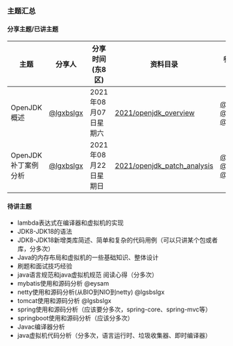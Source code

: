 ### 主题汇总

#### 分享主题/已讲主题

|主题|分享人|分享时间(东8区)|资料目录|参与人员汇总|
|----|----|----|----|----|
|OpenJDK概述|[@lgxbslgx](https://github.com/lgxbslgx)|2021年08月07日星期六|[2021/openjdk_overview](https://github.com/jnudeveloper/sharing/tree/master/2021/openjdk_overview)|[@eysam](https://github.com/eysam) [@lgxbslgx](https://github.com/lgxbslgx) [@skywhat](https://github.com/skywhat)|
|OpenJDK补丁案例分析|[@lgxbslgx](https://github.com/lgxbslgx)|2021年08月22日星期日|[2021/openjdk_patch_analysis](https://github.com/jnudeveloper/sharing/tree/master/2021/openjdk_patch_analysis)|[@eysam](https://github.com/eysam) [@lgxbslgx](https://github.com/lgxbslgx) [@skywhat](https://github.com/skywhat)|

#### 待讲主题
- lambda表达式在编译器和虚拟机的实现
- JDK8-JDK18的语法
- JDK8-JDK18新增类库简述、简单和复杂的代码用例（可以只讲某个包或者库，分多次）
- Java的内存布局和虚拟机的一些基础知识、整体设计
- 刷题和面试技巧经验
- java语言规范和java虚拟机规范 阅读心得（分多次）
- mybatis使用和源码分析 @eysam
- netty使用和源码分析(从BIO到NIO到netty) @lgsbslgx
- tomcat使用和源码分析 @lgsbslgx
- spring使用和源码分析（应该要分多次，spring-core、spring-mvc等）
- springboot使用和源码分析（应该分多次）
- Javac编译器分析
- java虚拟机代码分析（分多次，语言运行时、垃圾收集器、即时编译器）
